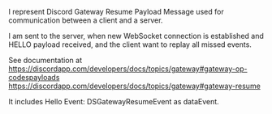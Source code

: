 I represent Discord Gateway Resume Payload Message used for communication between a client and a server.

I am sent to the server, when new WebSocket connection is established and HELLO payload received, and the client want to replay all missed events.

See documentation at https://discordapp.com/developers/docs/topics/gateway#gateway-op-codespayloads
https://discordapp.com/developers/docs/topics/gateway#gateway-resume

It includes Hello Event: DSGatewayResumeEvent as dataEvent.